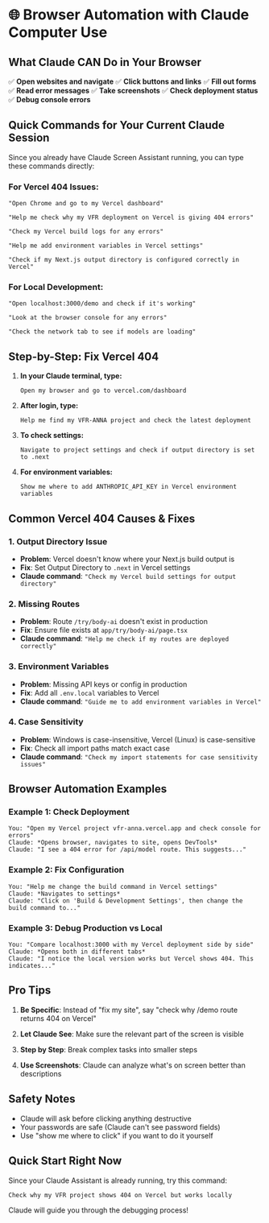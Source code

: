 # 🌐 Browser Automation with Claude Computer Use

## What Claude CAN Do in Your Browser

✅ **Open websites and navigate**
✅ **Click buttons and links**
✅ **Fill out forms**
✅ **Read error messages**
✅ **Take screenshots**
✅ **Check deployment status**
✅ **Debug console errors**

## Quick Commands for Your Current Claude Session

Since you already have Claude Screen Assistant running, you can type these commands directly:

### For Vercel 404 Issues:

```
"Open Chrome and go to my Vercel dashboard"
```

```
"Help me check why my VFR deployment on Vercel is giving 404 errors"
```

```
"Check my Vercel build logs for any errors"
```

```
"Help me add environment variables in Vercel settings"
```

```
"Check if my Next.js output directory is configured correctly in Vercel"
```

### For Local Development:

```
"Open localhost:3000/demo and check if it's working"
```

```
"Look at the browser console for any errors"
```

```
"Check the network tab to see if models are loading"
```

## Step-by-Step: Fix Vercel 404

1. **In your Claude terminal, type:**
   ```
   Open my browser and go to vercel.com/dashboard
   ```

2. **After login, type:**
   ```
   Help me find my VFR-ANNA project and check the latest deployment
   ```

3. **To check settings:**
   ```
   Navigate to project settings and check if output directory is set to .next
   ```

4. **For environment variables:**
   ```
   Show me where to add ANTHROPIC_API_KEY in Vercel environment variables
   ```

## Common Vercel 404 Causes & Fixes

### 1. Output Directory Issue
- **Problem**: Vercel doesn't know where your Next.js build output is
- **Fix**: Set Output Directory to `.next` in Vercel settings
- **Claude command**: `"Check my Vercel build settings for output directory"`

### 2. Missing Routes
- **Problem**: Route `/try/body-ai` doesn't exist in production
- **Fix**: Ensure file exists at `app/try/body-ai/page.tsx`
- **Claude command**: `"Help me check if my routes are deployed correctly"`

### 3. Environment Variables
- **Problem**: Missing API keys or config in production
- **Fix**: Add all `.env.local` variables to Vercel
- **Claude command**: `"Guide me to add environment variables in Vercel"`

### 4. Case Sensitivity
- **Problem**: Windows is case-insensitive, Vercel (Linux) is case-sensitive
- **Fix**: Check all import paths match exact case
- **Claude command**: `"Check my import statements for case sensitivity issues"`

## Browser Automation Examples

### Example 1: Check Deployment
```
You: "Open my Vercel project vfr-anna.vercel.app and check console for errors"
Claude: *Opens browser, navigates to site, opens DevTools*
Claude: "I see a 404 error for /api/model route. This suggests..."
```

### Example 2: Fix Configuration
```
You: "Help me change the build command in Vercel settings"
Claude: *Navigates to settings*
Claude: "Click on 'Build & Development Settings', then change the build command to..."
```

### Example 3: Debug Production vs Local
```
You: "Compare localhost:3000 with my Vercel deployment side by side"
Claude: *Opens both in different tabs*
Claude: "I notice the local version works but Vercel shows 404. This indicates..."
```

## Pro Tips

1. **Be Specific**: Instead of "fix my site", say "check why /demo route returns 404 on Vercel"

2. **Let Claude See**: Make sure the relevant part of the screen is visible

3. **Step by Step**: Break complex tasks into smaller steps

4. **Use Screenshots**: Claude can analyze what's on screen better than descriptions

## Safety Notes

- Claude will ask before clicking anything destructive
- Your passwords are safe (Claude can't see password fields)
- Use "show me where to click" if you want to do it yourself

## Quick Start Right Now

Since your Claude Assistant is already running, try this command:

```
Check why my VFR project shows 404 on Vercel but works locally
```

Claude will guide you through the debugging process!